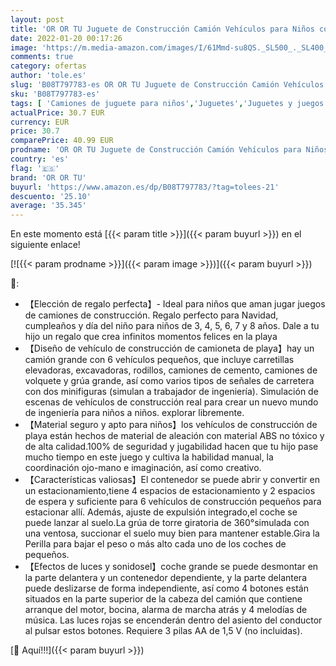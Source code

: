 ```yaml
---
layout: post
title: 'OR OR TU Juguete de Construcción Camión Vehículos para Niños con Efectos de Música y Luces Grúa Móvil Grande Excavadora Juguete Juego Educativo Navidad Cumpleaño regalo para 3 4 5 6 7 8 9 10+ Años'
date: 2022-01-20 00:17:26
image: 'https://m.media-amazon.com/images/I/61Mmd-su8QS._SL500_._SL400_.jpg'
comments: true
category: ofertas
author: 'tole.es'
slug: 'B08T797783-es OR OR TU Juguete de Construcción Camión Vehículos para...'
sku: 'B08T797783-es'
tags: [ 'Camiones de juguete para niños','Juguetes','Juguetes y juegos','Vehículos de juguete para niños','navidad','or or tu', ]
actualPrice: 30.7 EUR
currency: EUR
price: 30.7
comparePrice: 40.99 EUR
prodname: 'OR OR TU Juguete de Construcción Camión Vehículos para Niños con Efectos de Música y Luces Grúa Móvil Grande Excavadora Juguete Juego Educativo Navidad Cumpleaño regalo para 3 4 5 6 7 8 9 10+ Años'
country: 'es'
flag: '🇪🇸'
brand: 'OR OR TU'
buyurl: 'https://www.amazon.es/dp/B08T797783/?tag=tolees-21'
descuento: '25.10'
average: '35.345'
---
```


En este momento está [{{< param title >}}]({{< param buyurl >}}) en el siguiente enlace!

[![{{< param prodname >}}]({{< param image >}})]({{< param buyurl >}})

🔎:

- 【Elección de regalo perfecta】- Ideal para niños que aman jugar juegos de camiones de construcción. Regalo perfecto para Navidad, cumpleaños y día del niño para niños de 3, 4, 5, 6, 7 y 8 años. Dale a tu hijo un regalo que crea infinitos momentos felices en la playa
- 【Diseño de vehículo de construcción de camioneta de playa】hay un camión grande con 6 vehículos pequeños, que incluye carretillas elevadoras, excavadoras, rodillos, camiones de cemento, camiones de volquete y grúa grande, así como varios tipos de señales de carretera con dos minifiguras (simulan a trabajador de ingeniería). Simulación de escenas de vehículos de construcción real para crear un nuevo mundo de ingeniería para niños a niños. explorar libremente.
- 【Material seguro y apto para niños】los vehículos de construcción de playa están hechos de material de aleación con material ABS no tóxico y de alta calidad.100% de seguridad y jugabilidad hacen que tu hijo pase mucho tiempo en este juego y cultiva la habilidad manual, la coordinación ojo-mano e imaginación, así como creativo.
- 【Características valiosas】El contenedor se puede abrir y convertir en un estacionamiento,tiene 4 espacios de estacionamiento y 2 espacios de espera y suficiente para 6 vehículos de construcción pequeños para estacionar allí. Además, ajuste de expulsión integrado,el coche se puede lanzar al suelo.La grúa de torre giratoria de 360°simulada con una ventosa, succionar el suelo muy bien para mantener estable.Gira la Perilla para bajar el peso o más alto cada uno de los coches de pequeños.
- 【Efectos de luces y sonidosel】coche grande se puede desmontar en la parte delantera y un contenedor dependiente, y la parte delantera puede deslizarse de forma independiente, así como 4 botones están situados en la parte superior de la cabeza del camión que contiene arranque del motor, bocina, alarma de marcha atrás y 4 melodías de música. Las luces rojas se encenderán dentro del asiento del conductor al pulsar estos botones. Requiere 3 pilas AA de 1,5 V (no incluidas).

[🛒 Aquí!!!]({{< param buyurl >}})
